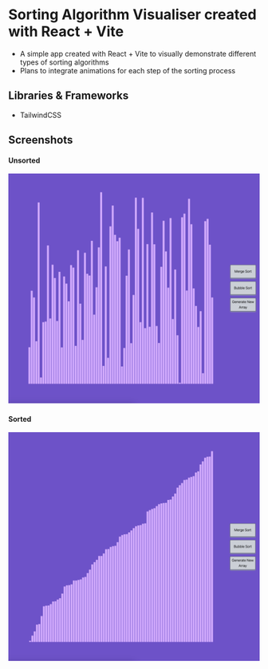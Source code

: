 # Sorting Algorithm Visualiser created with React + Vite

- A simple app created with React + Vite to visually demonstrate different types of sorting algorithms
- Plans to integrate animations for each step of the sorting process

## Libraries & Frameworks
- TailwindCSS

## Screenshots

#### Unsorted
![App Screenshot](./src/assets/unsorted.png)

#### Sorted
![App Screenshot](./src/assets/sorted.png)